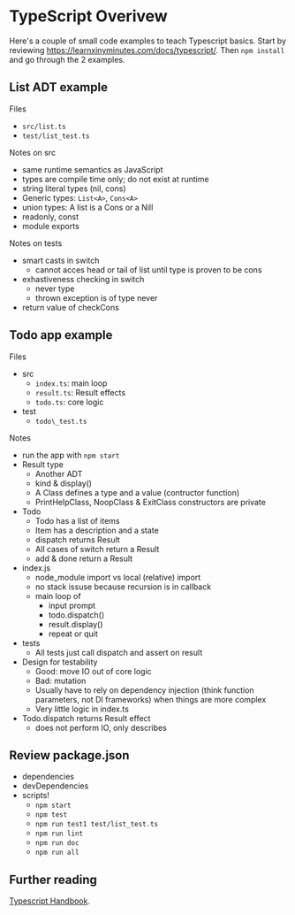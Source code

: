 TypeScript Overivew
===================

Here's a couple of small code examples to teach Typescript basics.
Start by reviewing <https://learnxinyminutes.com/docs/typescript/>.
Then `npm install` and go through the 2 examples.


List ADT example
----------------

Files

- `src/list.ts`
- `test/list_test.ts`

Notes on src

- same runtime semantics as JavaScript
- types are compile time only; do not exist at runtime
- string literal types (nil, cons)
- Generic types: `List<A>`, `Cons<A>`
- union types: A list is a Cons or a Nill
- readonly, const
- module exports

Notes on tests

- smart casts in switch
  - cannot acces head or tail of list until type is proven to be cons
- exhastiveness checking in switch
  - never type
  - thrown exception is of type never
- return value of checkCons


Todo app example
----------------

Files

- src
    - `index.ts`: main loop
    - `result.ts`: Result effects
    - `todo.ts`: core logic
- test
    - `todo\_test.ts`

Notes

- run the app with `npm start`
- Result type
    - Another ADT
    - kind & display()
    - A Class defines a type and a value (contructor function)
    - PrintHelpClass, NoopClass & ExitClass constructors are private
- Todo
  - Todo has a list of items
  - Item has a description and a state
  - dispatch returns Result
  - All cases of switch return a Result
  - add & done return a Result
- index.js
    - node\_module import vs local (relative) import
    - no stack issuse because recursion is in callback
    - main loop of
        - input prompt
        - todo.dispatch()
        - result.display()
        - repeat or quit
- tests
    - All tests just call dispatch and assert on result
- Design for testability
    - Good: move IO out of core logic
    - Bad: mutation
    - Usually have to rely on dependency injection
      (think function parameters, not DI frameworks) when things are more complex
    - Very little logic in index.ts
- Todo.dispatch returns Result effect
    - does not perform IO, only describes


Review package.json
--------------------

- dependencies
- devDependencies
- scripts!
    - `npm start`
    - `npm test`
    - `npm run test1 test/list_test.ts`
    - `npm run lint`
    - `npm run doc`
    - `npm run all`


Further reading
---------------

[Typescript Handbook](https://www.typescriptlang.org/docs/handbook/basic-types.html).
